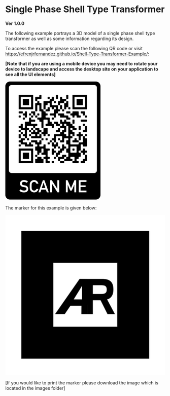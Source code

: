 # Single Phase Shell Type Transformer
**Ver 1.0.0**

The following example portrays a 3D model of a single phase shell type transformer as well as some information regarding its design.


To access the example please scan the following QR code or visit https://efrenjrfernandez.github.io/Shell-Type-Transformer-Example/:

**[Note that if you are using a mobile device you may need to rotate your device to landscape and access the desktop site on your application to see all the UI elements]**


![](images/QR-Code.png)


The marker for this example is given below:


![](images/default-marker.png)


[If you would like to print the marker please download the image which is located in the images folder]

 
